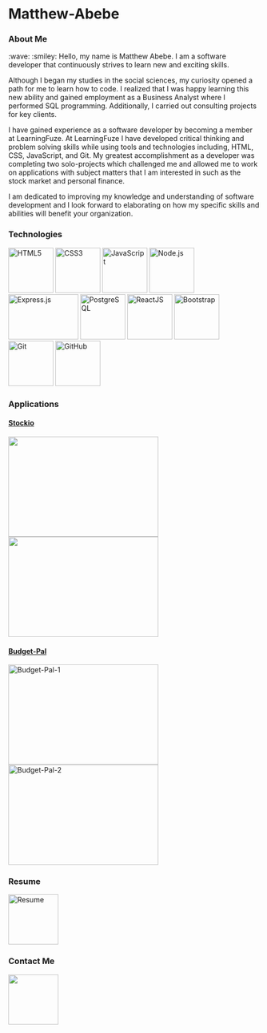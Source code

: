 # Matthew-Abebe

<h3>About Me</h3>
<p>:wave:	:smiley: Hello, my name is Matthew Abebe. I am a software developer that continuously strives to learn new and exciting skills.

Although I began my studies in the social sciences, my curiosity opened a path for me to learn how to code. I realized that I was happy learning this new ability and gained employment as a Business Analyst where I performed SQL programming. Additionally, I carried out consulting projects for key clients.

I have gained experience as a software developer by becoming a member at LearningFuze. At LearningFuze I have developed critical thinking and problem solving skills while using tools and technologies including, HTML, CSS, JavaScript, and Git. My greatest accomplishment as a developer was completing two solo-projects which challenged me and allowed me to work on applications with subject matters that I am interested in such as the stock market and personal finance. 
  
I am dedicated to improving my knowledge and understanding of software development and I look forward to elaborating on how my specific skills and abilities will benefit your organization.</p>

<h3>Technologies</h3>
<p float="left">
<img alt="HTML5" src="https://upload.wikimedia.org/wikipedia/commons/thumb/6/61/HTML5_logo_and_wordmark.svg/512px-HTML5_logo_and_wordmark.svg.png" width="90" height="90" />
<img alt="CSS3" src="https://upload.wikimedia.org/wikipedia/commons/d/d5/CSS3_logo_and_wordmark.svg" width="90" height="90" />
<img alt="JavaScript" src="https://upload.wikimedia.org/wikipedia/commons/thumb/9/99/Unofficial_JavaScript_logo_2.svg/480px-Unofficial_JavaScript_logo_2.svg.png" width="90" height="90" />
<img alt="Node.js" src="https://cdn.iconscout.com/icon/free/png-512/node-js-1-1174935.png" width="90" height="90" />
<img alt="Express.js" src="https://camo.githubusercontent.com/19012171c9664630527c09ac9045b05b50cd03088d6ed8a9664d6e1fa4aeb89c/68747470733a2f2f616d616e646565706d697474616c2e67616c6c65727963646e2e76736173736574732e696f2f657874656e73696f6e732f616d616e646565706d697474616c2f657870726573736a732f322e302e302f313530393838313239333837322f4d6963726f736f66742e56697375616c53747564696f2e53657276696365732e49636f6e732e44656661756c74" width="140" height="90" />
<img alt="PostgreSQL" src="https://upload.wikimedia.org/wikipedia/commons/thumb/2/29/Postgresql_elephant.svg/1200px-Postgresql_elephant.svg.png" width="90" height="90" />
<img alt="ReactJS" src="https://cdn4.iconfinder.com/data/icons/logos-3/600/React.js_logo-512.png" width="90" height="90" />
<img alt="Bootstrap" src="https://cdn.worldvectorlogo.com/logos/bootstrap-4.svg" width="90" height="90" />
<img alt="Git" src="https://git-scm.com/images/logos/downloads/Git-Icon-1788C.png" width="90" height="90" />
<img alt="GitHub" src="https://github.githubassets.com/images/modules/logos_page/GitHub-Mark.png" width="90" height="90" />
</p>

<h3>Applications</h3>

<a href="https://matthew-abebe.github.io/Stockio/"><h4>Stockio</h4></a>

<p>
<img src="https://user-images.githubusercontent.com/44979851/121428148-55c95780-c92a-11eb-8f95-310fcb2ec6a4.png" width="300" height="200"></img>
<img src="https://user-images.githubusercontent.com/44979851/127434648-2bfb5f31-ff89-4211-b386-ca555d59d613.png" width="300" height="200"></img>
</p>

<a href="https://budget-pal-app.herokuapp.com"><h4>Budget-Pal</h4></a>

<p>
<img alt="Budget-Pal-1" src="https://user-images.githubusercontent.com/44979851/121936636-b11a9180-ccfe-11eb-9ca0-4d6972697f7a.png" width="300" height="200"></img>
<img alt="Budget-Pal-2" src="https://user-images.githubusercontent.com/44979851/121936712-c55e8e80-ccfe-11eb-9f35-d2c1aa6e10e3.png" width="300" height="200"></img>
</p>

<h3>Resume</h3>
<p>
  <a href="https://github.com/Matthew-Abebe/matthewabebe/blob/main/Matthew%20Abebe%20Resume.pdf"><img alt="Resume" src="https://www.conovercompany.com/wp-content/uploads/2019/06/wr-resumes-logo.png" width="100" height="100"></img></a>
</p>

<h3>Contact Me</h3>
<p>
  <a href="https://www.linkedin.com/in/mtabebe/"><img src="https://www.fpsa.org/wp-content/uploads/linkedin-logo-copy.png" width="100" height="100"></img></a>
</p>
